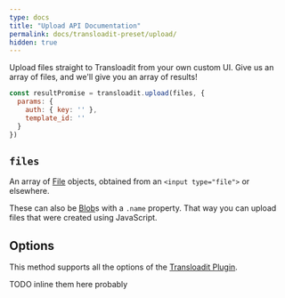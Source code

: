 ```yaml
---
type: docs
title: "Upload API Documentation"
permalink: docs/transloadit-preset/upload/
hidden: true
---
```


Upload files straight to Transloadit from your own custom UI. Give us an array of files, and we'll give you an array of results!

```js
const resultPromise = transloadit.upload(files, {
  params: {
    auth: { key: '' },
    template_id: ''
  }
})
```

## `files`

An array of [File][file] objects, obtained from an `<input type="file">` or elsewhere.

These can also be [Blob][blob]s with a `.name` property. That way you can upload files that were created using JavaScript.

## Options

This method supports all the options of the [Transloadit Plugin][tl-options].

TODO inline them here probably

[file]: https://developer.mozilla.org/en-US/docs/Web/API/File
[blob]: https://developer.mozilla.org/en-US/docs/Web/API/Blob
[tl-options]: /docs/transloadit#options
